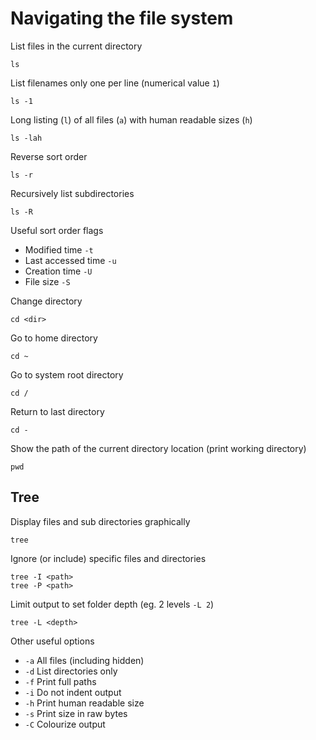 # Navigating the file system

List files in the current directory

    ls

List filenames only one per line (numerical value `1`)

    ls -1

Long listing (`l`) of all files (`a`) with human readable sizes (`h`)

    ls -lah

Reverse sort order

    ls -r

Recursively list subdirectories

    ls -R

Useful sort order flags

- Modified time `-t`
- Last accessed time `-u`
- Creation time `-U`
- File size `-S`

Change directory

    cd <dir>

Go to home directory

    cd ~

Go to system root directory

    cd /

Return to last directory

    cd -

Show the path of the current directory location (print working directory)

    pwd

## Tree

Display files and sub directories graphically

    tree

Ignore (or include) specific files and directories

    tree -I <path>
    tree -P <path>

Limit output to set folder depth (eg. 2 levels `-L 2`)

    tree -L <depth>

Other useful options

- `-a` All files (including hidden)
- `-d` List directories only
- `-f` Print full paths
- `-i` Do not indent output
- `-h` Print human readable size
- `-s` Print size in raw bytes
- `-C` Colourize output
